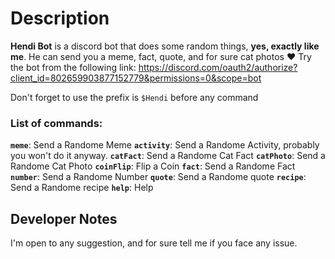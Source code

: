 # Description
**Hendi Bot** is a discord bot that does some random things, **yes, exactly like me**. 
He can send you a meme, fact, quote, and for sure cat photos ♥
Try the bot from the following link:
https://discord.com/oauth2/authorize?client_id=802659903877152779&permissions=0&scope=bot

Don't forget to use the prefix is `$Hendi` before any command
### List of commands:
**`meme`**: Send a Randome Meme
**`activity`**: Send a Randome Activity, probably you won't do it anyway.
**`catFact`**: Send a Randome Cat Fact
**`catPhoto`**: Send a Randome Cat Photo
**`coinFlip`**: Flip a Coin
**`fact`**: Send a Randome Fact
**`number`**: Send a Randome Number
**`quote`**: Send a Randome quote
**`recipe`**: Send a Randome recipe
**`help`**: Help

## Developer Notes
I'm open to any suggestion, and for sure tell me if you face any issue.
